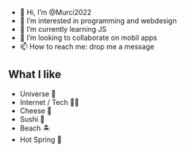 - 👋 Hi, I’m @Murci2022
- 👀 I’m interested in programming and webdesign
- 🌱 I’m currently learning JS
- 💞️ I’m looking to collaborate on mobil apps
- 📫 How to reach me: drop me a message

## What I like

- Universe 🌌
- Internet / Tech 👨‍💻
- Cheese 🧀
- Sushi 🍣
- Beach 🏝
- Hot Spring 🛁

<!---
Murci2022/Murci2022 is a ✨ special ✨ repository because its `README.md` (this file) appears on your GitHub profile.
You can click the Preview link to take a look at your changes.
--->
